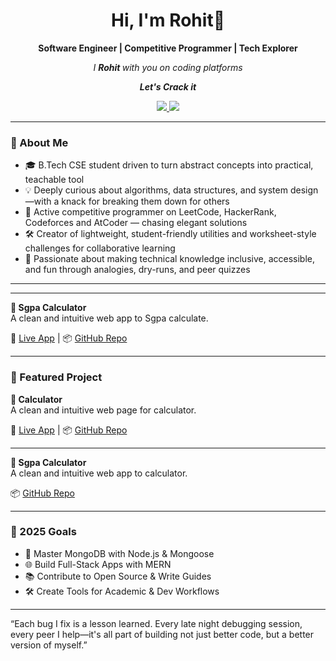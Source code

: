 <h1 align="center">Hi, I'm Rohit👋</h1>
<p align="center"><strong> Software Engineer | Competitive Programmer | Tech Explorer</strong></p>
<p align="center"><em>I <strong> Rohit </strong>with you on coding platforms</em></p>
<p align="center"><em> <strong><i>Let's Crack it</i></strong></em>

<p align="center">
  <a href="https://www.linkedin.com/in/rohit-kumar-329b3030a/">
    <img src="https://img.shields.io/badge/LinkedIn-Connect-blue?style=flat-square&logo=linkedin" />
  </a>
  <a href="mailto:rishi951632@gmail.com">
    <img src="https://img.shields.io/badge/Email-Contact-red?style=flat-square&logo=gmail" />
  </a>
</p>

---

### 🧠 About Me

- 🎓 B.Tech CSE student driven to turn abstract concepts into practical, teachable tool
- 💡 Deeply curious about algorithms, data structures, and system design—with a knack for breaking them down for others
- 🧩 Active competitive programmer on LeetCode, HackerRank, Codeforces and AtCoder —  chasing elegant solutions
- 🛠️ Creator of lightweight, student-friendly utilities and worksheet-style challenges for collaborative learning
- 🤝 Passionate about making technical knowledge inclusive, accessible, and fun through analogies, dry-runs, and peer quizzes
---
---

**🎯 Sgpa Calculator**  
A clean and intuitive web app to Sgpa calculate.

🔗 [Live App](https://rishi7390.github.io/Projects/Project2.html) | 📦 [GitHub Repo](https://github.com/Rishi7390/Projects/blob/main/Project2.html)

---

### 🌟 Featured Project

**🎯 Calculator**  
A clean and intuitive web page for calculator.

🔗 [Live App](https://rishi7390.github.io/Projects/Project2.html) | 📦 [GitHub Repo](https://github.com/Rishi7390/Projects/blob/main/Project2.html)

---

**🎯 Sgpa Calculator**  
A clean and intuitive web app to calculator.

 📦 [GitHub Repo](https://github.com/Rishi7390/python-projects/blob/main/qr.code.advance.py)

---


### 📌 2025 Goals

- 🧠 Master MongoDB with Node.js & Mongoose
- 🌐 Build Full-Stack Apps with MERN
- 📚 Contribute to Open Source & Write Guides
- 🛠 Create Tools for Academic & Dev Workflows

---
“Each bug I fix is a lesson learned. Every late night debugging session, every peer I help—it's all part of building not just better code, but a better version of myself.”
